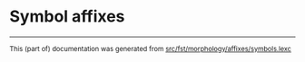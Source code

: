 
# Symbol affixes

* * *

<small>This (part of) documentation was generated from [src/fst/morphology/affixes/symbols.lexc](https://github.com/giellalt/lang-fao/blob/main/src/fst/morphology/affixes/symbols.lexc)</small>
